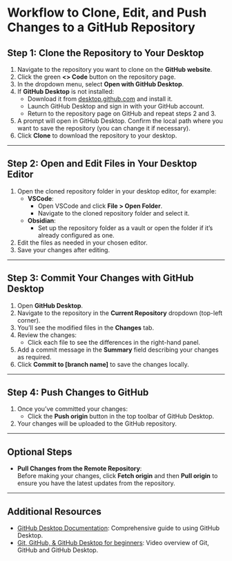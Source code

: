 # Workflow to Clone, Edit, and Push Changes to a GitHub Repository

## Step 1: Clone the Repository to Your Desktop
1. Navigate to the repository you want to clone on the **GitHub website**.
2. Click the green **<> Code** button on the repository page.
3. In the dropdown menu, select **Open with GitHub Desktop**.
4. If **GitHub Desktop** is not installed:
   - Download it from [desktop.github.com](https://desktop.github.com/) and install it.
   - Launch GitHub Desktop and sign in with your GitHub account.
   - Return to the repository page on GitHub and repeat steps 2 and 3.
5. A prompt will open in GitHub Desktop. Confirm the local path where you want to save the repository (you can change it if necessary).
6. Click **Clone** to download the repository to your desktop.

---

## Step 2: Open and Edit Files in Your Desktop Editor
1. Open the cloned repository folder in your desktop editor, for example:
   - **VSCode**:  
     - Open VSCode and click **File > Open Folder**.
     - Navigate to the cloned repository folder and select it.
   - **Obsidian**:  
     - Set up the repository folder as a vault or open the folder if it’s already configured as one.
2. Edit the files as needed in your chosen editor.
3. Save your changes after editing.

---

## Step 3: Commit Your Changes with GitHub Desktop
1. Open **GitHub Desktop**.
2. Navigate to the repository in the **Current Repository** dropdown (top-left corner).
3. You’ll see the modified files in the **Changes** tab.
4. Review the changes:
   - Click each file to see the differences in the right-hand panel.
5. Add a commit message in the **Summary** field describing your changes as required.
6. Click **Commit to [branch name]** to save the changes locally.

---

## Step 4: Push Changes to GitHub
1. Once you’ve committed your changes:
   - Click the **Push origin** button in the top toolbar of GitHub Desktop.
2. Your changes will be uploaded to the GitHub repository.

---

## Optional Steps
- **Pull Changes from the Remote Repository**:  
   Before making your changes, click **Fetch origin** and then **Pull origin** to ensure you have the latest updates from the repository.

---

## Additional Resources
- [GitHub Desktop Documentation](https://docs.github.com/en/desktop): Comprehensive guide to using GitHub Desktop.
- [Git, GitHub, & GitHub Desktop for beginners](https://www.youtube.com/watch?v=8Dd7KRpKeaE): Video overview of Git, GitHub and GitHub Desktop.
